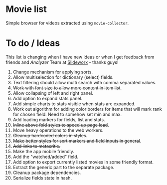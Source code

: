 # Movie list
Simple browser for videos extracted using `movie-collector`.

# To do / Ideas
This list is changing when I have new ideas or when I get feedback from friends and _Analyzer_ Team at [Slideworx](https://slideworx.com) - thanks guys!

1. Change mechanism for applying sorts.
2. Allow multiselection for dictionary (select) fields.
3. Text filtering should allow multi search with comma separated values.
4. ~~Work with font size to allow more content in item list~~.
5. Allow collapsing of left and right panel.
6. Add option to expand stats panel.
7. Add simple charts to stats visible when stats are expanded.
8. Work out algorithm for adding color borders for items that will mark rank for chosen field. Need to somehow set min and max.
9. Add loading markers for fields, list and stats.
10. ~~Inline above fold styles to speed up page load~~.
11. Move heavy operations to the web workers.
12. ~~Cleanup hardcoded colors in styles~~.
13. ~~Make better styles for sort markers and field inputs in general~~.
14. ~~Add links to metacritic.~~
15. Make the app mobile friendly.
16. Add the "watched/added" field.
17. Add option to export currently listed movies in some friendly format.
18. Extract the generic part to the separate package.
19. Cleanup package dependencies.
20. Serialize fields state in hash.

